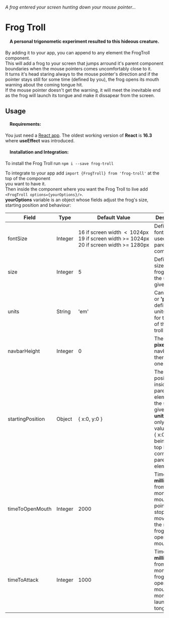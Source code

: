 ###### A frog entered your screen hunting down your mouse pointer...  
# Frog Troll

#### &emsp;A personal trigonometic experiment resulted to this hideous creature.

By adding it to your app, you can append to any element the FrogTroll component.  
This will add a frog to your screen that jumps arround it's parent component boundaries when the mouse pointers comes uncomfortably close to it.  
It turns it's head staring always to the mouse pointer's direction and if the pointer stays still for some time (defined by you), the frog opens its mouth warning about the coming tongue hit.  
If the mouse pointer doesn't get the warning, it will meet the inevitable end as the frog will launch its tongue and make it dissapear from the screen.

## Usage

#### &emsp;Requirements:  
You just need a [React app](https://react.dev/). The oldest working version of <b>React</b> is <b>16.3</b> where <b>useEffect</b> was introduced.  
#### &emsp;Installation and Integration:  
To install the Frog Troll run ```npm i --save frog-troll```  

To integrate to your app add ```import {FrogTroll} from 'frog-troll'``` at the top of the component  
you want to have it.  
Then inside the component where you want the Frog Troll to live add ```<FrogTroll options={yourOptions}/>```.  
<b>yourOptions</b> variable is an object whose fields adjust the frog's size, starting position and behaviour:  
<center>

|Field|Type|Default Value|Description|
|-----|----|-------|-----------|
|fontSize|Integer|<nobr>16 if screen width &nbsp;<&nbsp; 1024px<br>19 if screen width >= 1024px<br>20 if screen width >= 1280px</nobr>|Defines the font size used in the parent component|
|size|Integer|5|Defines the size of the frog troll in the units given|
|units|String|'em'|Can be <b>'em'</b> or <b>'px'</b>, defines the units used for the size of the frog troll|
|navbarHeight|Integer|0|The size <b>in pixels</b> of the navbar if there is one*|
|startingPosition|Object|{ x:0, y:0 }|The starting position inside the parent element in the units given in <b>units</b>, giving only <b>positive</b> values. With { x:0, y:0 } being the top left corner of the parent element|
|timeToOpenMouth|Integer|2000|Time in <b>milliseconds</b> from the moment that mouse pointer stops moving to the moment frog troll opens its mouth|
|timeToAttack|Integer|1000|Time in <b>milliseconds</b> from the moment that frog troll opens its mouth to the moment it launches its tongue|
</center>
